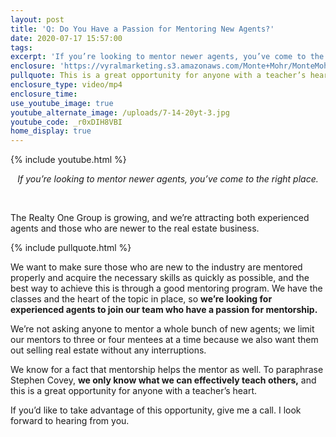 ```yaml
---
layout: post
title: 'Q: Do You Have a Passion for Mentoring New Agents?'
date: 2020-07-17 15:57:00
tags:
excerpt: 'If you’re looking to mentor newer agents, you’ve come to the right place.'
enclosure: 'https://vyralmarketing.s3.amazonaws.com/Monte+Mohr/MonteMohr_WeAreHiring.mp4'
pullquote: This is a great opportunity for anyone with a teacher’s heart.
enclosure_type: video/mp4
enclosure_time:
use_youtube_image: true
youtube_alternate_image: /uploads/7-14-20yt-3.jpg
youtube_code: _r0xDIH8VBI
home_display: true
---
```


{% include youtube.html %}

<center><em>If you&rsquo;re looking to mentor newer agents, you&rsquo;ve come to the right place.</em></center>

&nbsp;

The Realty One Group is growing, and we’re attracting both experienced agents and those who are newer to the real estate business.&nbsp;

{% include pullquote.html %}

We want to make sure those who are new to the industry are mentored properly and acquire the necessary skills as quickly as possible, and the best way to achieve this is through a good mentoring program. We have the classes and the heart of the topic in place, so **we’re looking for experienced agents to join our team who have a passion for mentorship.**&nbsp;

We’re not asking anyone to mentor a whole bunch of new agents; we limit our mentors to three or four mentees at a time because we also want them out selling real estate without any interruptions.&nbsp;

We know for a fact that mentorship helps the mentor as well. To paraphrase Stephen Covey, **we only know what we can effectively teach others,** and this is a great opportunity for anyone with a teacher’s heart.&nbsp;

If you’d like to take advantage of this opportunity, give me a call. I look forward to hearing from you.

&nbsp;